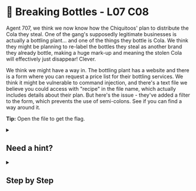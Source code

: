 # 🍾 Breaking Bottles - L07 C08

Agent 707, we think we now know how the Chiquitoos' plan to distribute the Cola they steal. One of the gang's supposedly legitimate businesses is actually a bottling plant... and one of the things they bottle is Cola. We think they might be planning to re-label the bottles they steal as another brand they already bottle, making a huge mark-up and meaning the stolen Cola will effectively just disappear! Clever.

We think we might have a way in. The bottling plant has a website and there is a form where you can request a price list for their bottling services. We think it might be vulnerable to command injection, and there's a text file we believe you could access with "recipe" in the file name, which actually includes details about their plan. But here's the issue - they've added a filter to the form, which prevents the use of semi-colons. See if you can find a way around it.

**Tip:** Open the file to get the flag.

<details><summary>

## Need a hint?</summary>

> 💡 Hint: What other characters can be used instead of semi-colons to perform a command injection? Think about pipes. Oh, and we now know the file you need to find is called "cola_recipe.txt".

</details>

<details><summary>

## Step by Step</summary>

- Navigate to the most bottom query where it says "Any message"
- Type `ls` and press send. Text should pop up with various .txt file names
  - Remember, you are looking for a **cola recipe**
  ![sending message](/assets/breakingbottles1.png)
- Type `cat cola_recipe.txt` and press send. The flag should appear

![sending message](/assets/breakingbottles2.png) ![sending message](/assets/breakingbottles3.png)

</details>

